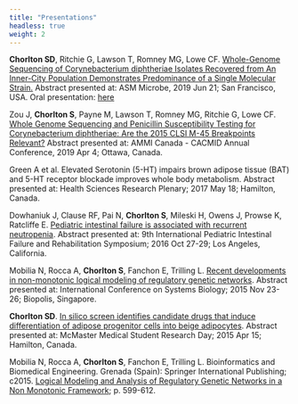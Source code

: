 ```yaml
---
title: "Presentations"
headless: true
weight: 2
---
```


**Chorlton SD**, Ritchie G, Lawson T, Romney MG, Lowe CF. [Whole-Genome Sequencing of Corynebacterium diphtheriae Isolates Recovered from An Inner-City Population Demonstrates Predominance of a Single Molecular Strain.](https://docs.google.com/presentation/d/1MrWmtdsFDqp8U63hGrD8-3GG6E4hZ8R6hTt1UUPEjkc/edit?usp=sharing) Abstract presented at: ASM Microbe, 2019 Jun 21; San Francisco, USA. Oral presentation: [here](https://docs.google.com/presentation/d/1O4nLaQ0agrwTAsj9JJI989peuQjQF5xyFGl5cuD48nc/edit?usp=sharing)

Zou J, **Chorlton S**, Payne M, Lawson T, Romney MG, Ritchie G, Lowe CF. [Whole Genome Sequencing and Penicillin Susceptibility Testing for Corynebacterium diphtheriae: Are the 2015 CLSI M-45 Breakpoints Relevant?](AMMI2019_Cdip.pdf) Abstract presented at: AMMI Canada - CACMID Annual Conference, 2019 Apr 4; Ottawa, Canada.

Green A et al. Elevated Serotonin (5-HT) impairs brown adipose tissue (BAT) and 5-HT receptor blockade improves whole body metabolism. Abstract presented at: Health Sciences Research Plenary; 2017 May 18; Hamilton, Canada.

Dowhaniuk J, Clause RF, Pai N, **Chorlton S**, Mileski H, Owens J, Prowse K, Ratcliffe E. [Pediatric intestinal failure is associated with recurrent neutropenia](IFNeutropeniaAbstractJuly2016.pdf). Abstract presented at: 9th International Pediatric Intestinal Failure and Rehabilitation Symposium; 2016 Oct 27-29; Los Angeles, California.

Mobilia N, Rocca A, **Chorlton S**, Fanchon E, Trilling L. [Recent developments in non-monotonic logical modeling of regulatory genetic networks](ICSB_2015.pdf). Abstract presented at: International Conference on Systems Biology; 2015 Nov 23-26; Biopolis, Singapore.

**Chorlton SD**. [In silico screen identifies candidate drugs that induce differentiation of adipose progenitor cells into beige adipocytes](MMRSD_2015.pdf). Abstract presented at: McMaster Medical Student Research Day; 2015 Apr 15; Hamilton, Canada.

Mobilia N, Rocca A, **Chorlton S**, Fanchon E, Trilling L. Bioinformatics and Biomedical Engineering. Grenada (Spain): Springer International Publishing; c2015. [Logical Modeling and Analysis of Regulatory Genetic Networks in a Non Monotonic Framework](https://link.springer.com/chapter/10.1007%2F978-3-319-16483-0_58); p. 599-612.
